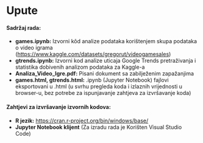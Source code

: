 # Upute

#### Sadržaj rada:
+ **games.ipynb:** Izvorni kôd analize podataka korištenjem skupa podataka o video igrama (https://www.kaggle.com/datasets/gregorut/videogamesales)
+ **gtrends.ipynb:** Izvorni kod analize uticaja Google Trends pretraživanja i statistika dobivenih analizom podataka za Kaggle-a
+ **Analiza_Video_Igre.pdf:** Pisani dokument sa zabilježenim zapažanjima
+ **games.html, gtrends.html:** .ipynb (Jupyter Notebook) fajlovi eksportovani u .html (u svrhu pregleda koda i izlaznih vrijednosti u browser-u, bez potrebe za ispunjavanje zahtjeva za izvršavanje koda) 

#### Zahtjevi za izvršavanje izvornih kodova:
+ **R jezik:** https://cran.r-project.org/bin/windows/base/
+ **Jupyter Notebook klijent** (Za izradu rada je Korišten Visual Studio Code)
